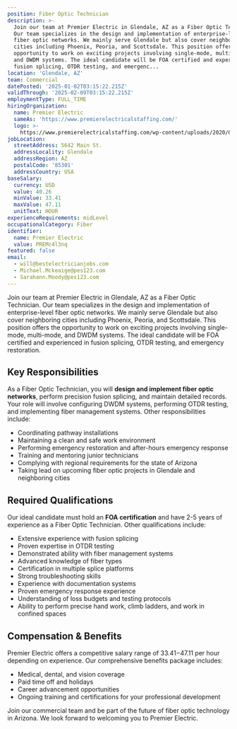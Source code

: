 ```yaml
---
position: Fiber Optic Technician
description: >-
  Join our team at Premier Electric in Glendale, AZ as a Fiber Optic Technician.
  Our team specializes in the design and implementation of enterprise-level
  fiber optic networks. We mainly serve Glendale but also cover neighboring
  cities including Phoenix, Peoria, and Scottsdale. This position offers the
  opportunity to work on exciting projects involving single-mode, multi-mode,
  and DWDM systems. The ideal candidate will be FOA certified and experienced in
  fusion splicing, OTDR testing, and emergenc...
location: 'Glendale, AZ'
team: Commercial
datePosted: '2025-01-02T03:15:22.215Z'
validThrough: '2025-02-09T03:15:22.215Z'
employmentType: FULL_TIME
hiringOrganization:
  name: Premier Electric
  sameAs: 'https://www.premierelectricalstaffing.com/'
  logo: >-
    https://www.premierelectricalstaffing.com/wp-content/uploads/2020/05/Premier-Electrical-Staffing-logo.png
jobLocation:
  streetAddress: 5642 Main St.
  addressLocality: Glendale
  addressRegion: AZ
  postalCode: '85301'
  addressCountry: USA
baseSalary:
  currency: USD
  value: 40.26
  minValue: 33.41
  maxValue: 47.11
  unitText: HOUR
experienceRequirements: midLevel
occupationalCategory: Fiber
identifier:
  name: Premier Electric
  value: PREMc4l3nq
featured: false
email:
  - will@bestelectricianjobs.com
  - Michael.Mckeaige@pes123.com
  - Sarahann.Moody@pes123.com
---
```




Join our team at Premier Electric in Glendale, AZ as a Fiber Optic Technician. Our team specializes in the design and implementation of enterprise-level fiber optic networks. We mainly serve Glendale but also cover neighboring cities including Phoenix, Peoria, and Scottsdale. This position offers the opportunity to work on exciting projects involving single-mode, multi-mode, and DWDM systems. The ideal candidate will be FOA certified and experienced in fusion splicing, OTDR testing, and emergency restoration.

## Key Responsibilities
As a Fiber Optic Technician, you will **design and implement fiber optic networks**, perform precision fusion splicing, and maintain detailed records. Your role will involve configuring DWDM systems, performing OTDR testing, and implementing fiber management systems. Other responsibilities include:
- Coordinating pathway installations
- Maintaining a clean and safe work environment
- Performing emergency restoration and after-hours emergency response
- Training and mentoring junior technicians
- Complying with regional requirements for the state of Arizona
- Taking lead on upcoming fiber optic projects in Glendale and neighboring cities

## Required Qualifications
Our ideal candidate must hold an **FOA certification** and have 2-5 years of experience as a Fiber Optic Technician. Other qualifications include:
- Extensive experience with fusion splicing
- Proven expertise in OTDR testing
- Demonstrated ability with fiber management systems
- Advanced knowledge of fiber types
- Certification in multiple splice platforms
- Strong troubleshooting skills
- Experience with documentation systems
- Proven emergency response experience
- Understanding of loss budgets and testing protocols
- Ability to perform precise hand work, climb ladders, and work in confined spaces

## Compensation & Benefits
Premier Electric offers a competitive salary range of $33.41-$47.11 per hour depending on experience. Our comprehensive benefits package includes:
- Medical, dental, and vision coverage
- Paid time off and holidays
- Career advancement opportunities
- Ongoing training and certifications for your professional development

Join our commercial team and be part of the future of fiber optic technology in Arizona. We look forward to welcoming you to Premier Electric.